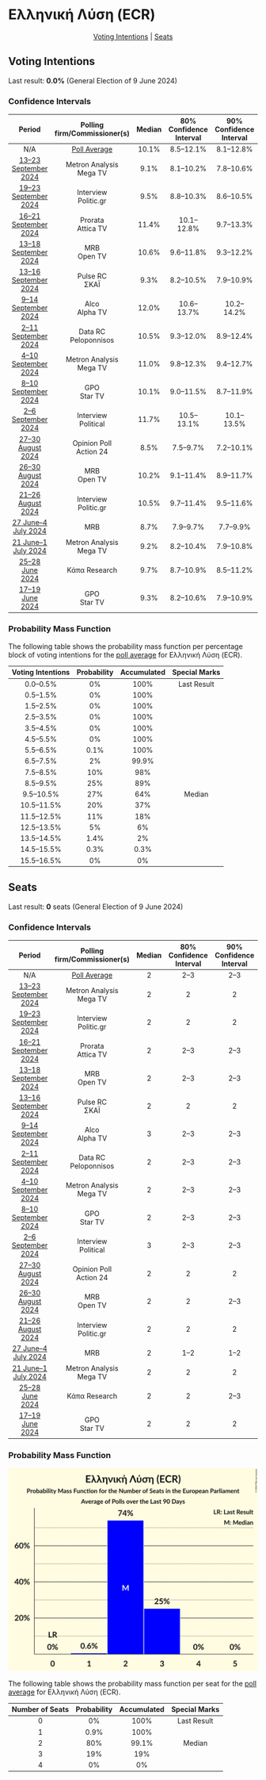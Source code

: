 # Ελληνική Λύση (ECR)

<p align="center"><a href="#voting-intentions">Voting Intentions</a> | <a href="#seats">Seats</a></p>

## Voting Intentions

Last result: **0.0%** (General Election of 9 June 2024)

### Confidence Intervals

| Period     | Polling firm/Commissioner(s) | Median | 80% Confidence Interval | 90% Confidence Interval | 95% Confidence Interval | 99% Confidence Interval |
|:----------:|:----------------:|:-----------:|:-----------------------:|:-----------------------:|:-----------------------:|:-----------------------:|
| N/A | [Poll Average](average.html) | 10.1% | 8.5–12.1% | 8.1–12.8% | 7.7–13.3% | 7.1–14.3% |
| [13–23 September 2024](2024-09-23-MetronAnalysis.html) | Metron Analysis <br> Mega TV | 9.1% | 8.1–10.2% | 7.8–10.6% | 7.6–10.8% | 7.1–11.4% |
| [19–23 September 2024](2024-09-23-Interview.html) | Interview <br> Politic.gr | 9.5% | 8.8–10.3% | 8.6–10.5% | 8.4–10.7% | 8.1–11.1% |
| [16–21 September 2024](2024-09-21-Prorata.html) | Prorata <br> Attica TV | 11.4% | 10.1–12.8% | 9.7–13.3% | 9.4–13.6% | 8.9–14.4% |
| [13–18 September 2024](2024-09-18-MRB.html) | MRB <br> Open TV | 10.6% | 9.6–11.8% | 9.3–12.2% | 9.0–12.5% | 8.5–13.1% |
| [13–16 September 2024](2024-09-16-PulseRC.html) | Pulse RC <br> ΣΚΑΪ | 9.3% | 8.2–10.5% | 7.9–10.9% | 7.7–11.2% | 7.2–11.8% |
| [9–14 September 2024](2024-09-14-Alco.html) | Alco <br> Alpha TV | 12.0% | 10.6–13.7% | 10.2–14.2% | 9.9–14.6% | 9.3–15.4% |
| [2–11 September 2024](2024-09-11-DataRC.html) | Data RC <br> Peloponnisos | 10.5% | 9.3–12.0% | 8.9–12.4% | 8.6–12.8% | 8.1–13.5% |
| [4–10 September 2024](2024-09-10-MetronAnalysis.html) | Metron Analysis <br> Mega TV | 11.0% | 9.8–12.3% | 9.4–12.7% | 9.1–13.1% | 8.6–13.8% |
| [8–10 September 2024](2024-09-10-GPO.html) | GPO <br> Star TV | 10.1% | 9.0–11.5% | 8.7–11.9% | 8.4–12.2% | 7.9–12.9% |
| [2–6 September 2024](2024-09-06-Interview.html) | Interview <br> Political | 11.7% | 10.5–13.1% | 10.1–13.5% | 9.8–13.9% | 9.3–14.6% |
| [27–30 August 2024](2024-08-30-OpinionPoll.html) | Opinion Poll <br> Action 24 | 8.5% | 7.5–9.7% | 7.2–10.1% | 7.0–10.3% | 6.5–11.0% |
| [26–30 August 2024](2024-08-30-MRB.html) | MRB <br> Open TV | 10.2% | 9.1–11.4% | 8.9–11.7% | 8.6–12.0% | 8.2–12.6% |
| [21–26 August 2024](2024-08-26-Interview.html) | Interview <br> Politic.gr | 10.5% | 9.7–11.4% | 9.5–11.6% | 9.3–11.8% | 9.0–12.2% |
| [27 June–4 July 2024](2024-07-04-MRB.html) | MRB | 8.7% | 7.9–9.7% | 7.7–9.9% | 7.5–10.2% | 7.1–10.7% |
| [21 June–1 July 2024](2024-07-01-MetronAnalysis.html) | Metron Analysis <br> Mega TV | 9.2% | 8.2–10.4% | 7.9–10.8% | 7.7–11.1% | 7.2–11.6% |
| [25–28 June 2024](2024-06-28-ΚάπαResearch.html) | Κάπα Research | 9.7% | 8.7–10.9% | 8.5–11.2% | 8.2–11.4% | 7.8–12.0% |
| [17–19 June 2024](2024-06-19-GPO.html) | GPO <br> Star TV | 9.3% | 8.2–10.6% | 7.9–10.9% | 7.7–11.2% | 7.2–11.9% |

### Probability Mass Function

The following table shows the probability mass function per percentage block of voting intentions for the [poll average](average.html) for Ελληνική Λύση (ECR).

| Voting Intentions | Probability | Accumulated | Special Marks |
|:-----------------:|:-----------:|:-----------:|:-------------:|
| 0.0–0.5% | 0% | 100% | Last Result |
| 0.5–1.5% | 0% | 100% |  |
| 1.5–2.5% | 0% | 100% |  |
| 2.5–3.5% | 0% | 100% |  |
| 3.5–4.5% | 0% | 100% |  |
| 4.5–5.5% | 0% | 100% |  |
| 5.5–6.5% | 0.1% | 100% |  |
| 6.5–7.5% | 2% | 99.9% |  |
| 7.5–8.5% | 10% | 98% |  |
| 8.5–9.5% | 25% | 89% |  |
| 9.5–10.5% | 27% | 64% | Median |
| 10.5–11.5% | 20% | 37% |  |
| 11.5–12.5% | 11% | 18% |  |
| 12.5–13.5% | 5% | 6% |  |
| 13.5–14.5% | 1.4% | 2% |  |
| 14.5–15.5% | 0.3% | 0.3% |  |
| 15.5–16.5% | 0% | 0% |  |


## Seats

Last result: **0** seats (General Election of 9 June 2024)

### Confidence Intervals

| Period     | Polling firm/Commissioner(s) | Median | 80% Confidence Interval | 90% Confidence Interval | 95% Confidence Interval | 99% Confidence Interval |
|:----------:|:----------------:|:------:|:-----------------------:|:-----------------------:|:-----------------------:|:-----------------------:|
| N/A | [Poll Average](average.html) | 2 | 2–3 | 2–3 | 2–3 | 1–3 |
| [13–23 September 2024](2024-09-23-MetronAnalysis.html) | Metron Analysis <br> Mega TV | 2 | 2 | 2 | 1–2 | 1–2 |
| [19–23 September 2024](2024-09-23-Interview.html) | Interview <br> Politic.gr | 2 | 2 | 2 | 2 | 2 |
| [16–21 September 2024](2024-09-21-Prorata.html) | Prorata <br> Attica TV | 2 | 2–3 | 2–3 | 2–3 | 2–3 |
| [13–18 September 2024](2024-09-18-MRB.html) | MRB <br> Open TV | 2 | 2–3 | 2–3 | 2–3 | 2–3 |
| [13–16 September 2024](2024-09-16-PulseRC.html) | Pulse RC <br> ΣΚΑΪ | 2 | 2 | 2 | 2–3 | 1–3 |
| [9–14 September 2024](2024-09-14-Alco.html) | Alco <br> Alpha TV | 3 | 2–3 | 2–3 | 2–3 | 2–3 |
| [2–11 September 2024](2024-09-11-DataRC.html) | Data RC <br> Peloponnisos | 2 | 2–3 | 2–3 | 2–3 | 2–3 |
| [4–10 September 2024](2024-09-10-MetronAnalysis.html) | Metron Analysis <br> Mega TV | 2 | 2–3 | 2–3 | 2–3 | 2–3 |
| [8–10 September 2024](2024-09-10-GPO.html) | GPO <br> Star TV | 2 | 2–3 | 2–3 | 2–3 | 2–3 |
| [2–6 September 2024](2024-09-06-Interview.html) | Interview <br> Political | 3 | 2–3 | 2–3 | 2–3 | 2–3 |
| [27–30 August 2024](2024-08-30-OpinionPoll.html) | Opinion Poll <br> Action 24 | 2 | 2 | 2 | 1–2 | 1–2 |
| [26–30 August 2024](2024-08-30-MRB.html) | MRB <br> Open TV | 2 | 2 | 2–3 | 2–3 | 2–3 |
| [21–26 August 2024](2024-08-26-Interview.html) | Interview <br> Politic.gr | 2 | 2 | 2 | 2–3 | 2–3 |
| [27 June–4 July 2024](2024-07-04-MRB.html) | MRB | 2 | 1–2 | 1–2 | 1–2 | 1–2 |
| [21 June–1 July 2024](2024-07-01-MetronAnalysis.html) | Metron Analysis <br> Mega TV | 2 | 2 | 2 | 2 | 1–3 |
| [25–28 June 2024](2024-06-28-ΚάπαResearch.html) | Κάπα Research | 2 | 2 | 2–3 | 2–3 | 2–3 |
| [17–19 June 2024](2024-06-19-GPO.html) | GPO <br> Star TV | 2 | 2 | 2 | 2 | 1–3 |

### Probability Mass Function

![Graph with seats probability mass function not yet produced](average-seats-pmf-ελληνικήλύσηecr.png "Seats Probability Mass Function")

The following table shows the probability mass function per seat for the [poll average](average.html) for Ελληνική Λύση (ECR).

| Number of Seats | Probability | Accumulated | Special Marks |
|:---------------:|:-----------:|:-----------:|:-------------:|
| 0 | 0% | 100% | Last Result |
| 1 | 0.9% | 100% |  |
| 2 | 80% | 99.1% | Median |
| 3 | 19% | 19% |  |
| 4 | 0% | 0% |  |


